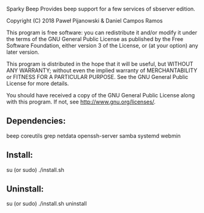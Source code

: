 Sparky Beep
Provides beep support for a few services of sbserver edition.

Copyright (C) 2018 Paweł Pijanowski & Daniel Campos Ramos

This program is free software: you can redistribute it and/or modify
it under the terms of the GNU General Public License as published by
the Free Software Foundation, either version 3 of the License, or
(at your option) any later version.

This program is distributed in the hope that it will be useful,
but WITHOUT ANY WARRANTY; without even the implied warranty of
MERCHANTABILITY or FITNESS FOR A PARTICULAR PURPOSE.  See the
GNU General Public License for more details.

You should have received a copy of the GNU General Public License
along with this program.  If not, see <http://www.gnu.org/licenses/>.

Dependencies:
-------------
beep
coreutils
grep
netdata
openssh-server
samba
systemd
webmin

Install:
-------------
su (or sudo) 
./install.sh

Uninstall:
-------------
su (or sudo)
./install.sh uninstall
